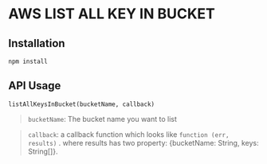 # AWS LIST ALL KEY IN BUCKET

## Installation

```
npm install
```


## API Usage

` listAllKeysInBucket(bucketName, callback) `

> `bucketName`: The bucket name you want to list

> `callback`: a callback function which looks like `function (err, results)` . where results has two property: {bucketName: String, keys: String[]}.
